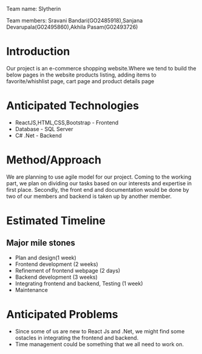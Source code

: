 Team name: Slytherin

Team members: Sravani Bandari(GO2485918),Sanjana Devarupala(G02495860),Akhila Pasam(G02493726)

# Introduction

Our project is an e-commerce shopping website.Where we tend to build the below pages in the website products listing, adding items to favorite/whishlist page, cart page and product details page

# Anticipated Technologies

- ReactJS,HTML,CSS,Bootstrap - Frontend 
- Database - SQL Server 
- C# .Net - Backend

# Method/Approach
We are planning to use agile model for our project.
Coming to the working part, we plan on dividing our tasks based on our interests and expertise in first place.
Secondly, the front end and documentation would be done by two of our members and backend is taken up by another member.


# Estimated Timeline
 ## Major mile stones
- Plan and design(1 week)
- Frontend development (2 weeks)
- Refinement of frontend webpage (2 days)
- Backend development (3 weeks)
- Integrating frontend and backend, Testing (1 week)
- Maintenance


# Anticipated Problems

- Since some of us are new to React Js and .Net, we might find some ostacles in integrating the frontend and backend.
- Time management could be something that we all need to work on.
 

